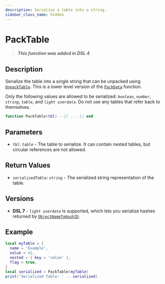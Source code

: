 ```yaml
---
description: Serialize a table into a string.
sidebar_class_name: hidden
---
```


# PackTable

> **_This function was added in DSL 4_**

## Description

Serialize the table into a single string that can be unpacked using [`UnpackTable`](./UnpackTable). This is a lower level version of the [`PackData`](./PackData) function.

Only the following values are allowed to be serialized: _`boolean`_, _`number`_, _`string`_, _`table`_, and _`light userdata`_. Do not use any tables that refer back to themselves.

```lua
function PackTable(tbl) --[[ ... ]] end
```

## Parameters

- `tbl`: _`table`_ - The table to serialize. It can contain nested tables, but circular references are not allowed.

## Return Values

- `serializedTable`: _`string`_ - The serialized string representation of the table.

## Versions

- **DSL 7** - _`light userdata`_ is supported, which lets you serialize hashes returned by [`ObjectNameToHashID`](./ObjectNameToHashID).

## Example

```lua
local myTable = {
  name = 'Example',
  value = 42,
  nested = { key = 'value' },
  flag = true,
}
local serialized = PackTable(myTable)
print('Serialized Table: ' .. serialized)
```
